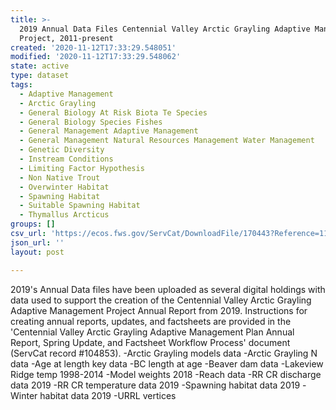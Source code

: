 ```yaml
---
title: >-
  2019 Annual Data Files Centennial Valley Arctic Grayling Adaptive Management
  Project, 2011-present
created: '2020-11-12T17:33:29.548051'
modified: '2020-11-12T17:33:29.548062'
state: active
type: dataset
tags:
  - Adaptive Management
  - Arctic Grayling
  - General Biology At Risk Biota Te Species
  - General Biology Species Fishes
  - General Management Adaptive Management
  - General Management Natural Resources Management Water Management
  - Genetic Diversity
  - Instream Conditions
  - Limiting Factor Hypothesis
  - Non Native Trout
  - Overwinter Habitat
  - Spawning Habitat
  - Suitable Spawning Habitat
  - Thymallus Arcticus
groups: []
csv_url: 'https://ecos.fws.gov/ServCat/DownloadFile/170443?Reference=115792'
json_url: ''
layout: post

---
```

2019's Annual Data files have been uploaded as several digital holdings with data used to support the creation of the Centennial Valley Arctic Grayling Adaptive Management Project Annual Report from 2019. Instructions for creating annual reports, updates, and factsheets are provided in the 'Centennial Valley Arctic Grayling Adaptive Management Plan Annual Report, Spring Update, and Factsheet Workflow Process' document (ServCat record #104853).
-Arctic Grayling models data
-Arctic Grayling N data
-Age at length key data
-BC length at age
-Beaver dam data
-Lakeview Ridge temp 1998-2014
-Model weights 2018
-Reach data
-RR CR discharge data 2019
-RR CR temperature data 2019
-Spawning habitat data 2019
-Winter habitat data 2019
-URRL vertices
